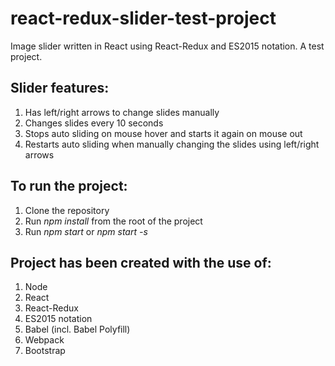 # react-redux-slider-test-project
Image slider written in React using React-Redux and ES2015 notation. A test project.

## Slider features:

1. Has left/right arrows to change slides manually
2. Changes slides every 10 seconds
3. Stops auto sliding on mouse hover and starts it again on mouse out
4. Restarts auto sliding when manually changing the slides using left/right arrows

## To run the project:

1. Clone the repository
2. Run _npm install_ from the root of the project
3. Run _npm start_ or _npm start -s_

## Project has been created with the use of:

1. Node
2. React
3. React-Redux
4. ES2015 notation
5. Babel (incl. Babel Polyfill)
6. Webpack
7. Bootstrap
